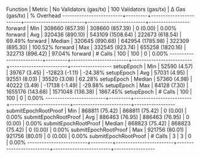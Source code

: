 Function                 | Metric  | No Validators (gas/tx) | 100 Validators (gas/tx) |         Δ Gas (gas/tx) |   % Overhead
-------------------------+---------+------------------------+-------------------------+------------------------+-----------------
forward                  | Min     |     308660 (857.39)    |      308660 (857.39)    |          0 (0.00)      |       0.00%
forward                  | Avg     |     320436 (890.10)    |      543109 (1508.64)   |     222673 (618.54)    |      69.49%
forward                  | Median  |     320645 (890.68)    |      642954 (1785.98)   |     322309 (895.30)    |     100.52%
forward                  | Max     |     332545 (923.74)    |      655258 (1820.16)   |     322713 (896.42)    |      97.04%
forward                  | # Calls |                    100 |                     100 |                      0 |       0.00%
-------------------------+---------+------------------------+-------------------------+------------------------+-----------------
setupEpoch               | Min     |      52590 (4.57)      |       39767 (3.45)      |     -12823 (-1.11)     |     -24.38%
setupEpoch               | Avg     |      57031 (4.95)      |       92551 (8.03)      |      35520 (3.08)      |      62.28%
setupEpoch               | Median  |      57360 (4.98)      |       40222 (3.49)      |     -17138 (-1.49)     |     -29.88%
setupEpoch               | Max     |      84128 (7.30)      |     1655176 (143.68)    |    1571048 (136.38)    |    1867.45%
setupEpoch               | # Calls |                    100 |                     100 |                      0 |       0.00%
-------------------------+---------+------------------------+-------------------------+------------------------+-----------------
submitEpochRootProof     | Min     |     868811 (75.42)     |      868811 (75.42)     |          0 (0.00)      |       0.00%
submitEpochRootProof     | Avg     |     886463 (76.95)     |      886463 (76.95)     |          0 (0.00)      |       0.00%
submitEpochRootProof     | Median  |     868823 (75.42)     |      868823 (75.42)     |          0 (0.00)      |       0.00%
submitEpochRootProof     | Max     |     921756 (80.01)     |      921756 (80.01)     |          0 (0.00)      |       0.00%
submitEpochRootProof     | # Calls |                      3 |                       3 |                      0 |       0.00%
-------------------------+---------+------------------------+-------------------------+------------------------+-----------------
